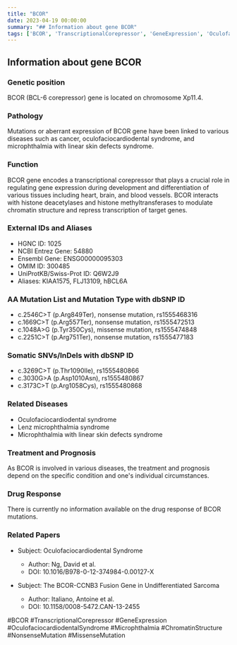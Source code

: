 ```yaml
---
title: "BCOR"
date: 2023-04-19 00:00:00
summary: "## Information about gene BCOR"
tags: ['BCOR', 'TranscriptionalCorepressor', 'GeneExpression', 'OculofaciocardiodentalSyndrome', 'Microphthalmia', 'ChromatinStructure', 'NonsenseMutation', 'MissenseMutation']
---
```


## Information about gene BCOR

### Genetic position
BCOR (BCL-6 corepressor) gene is located on chromosome Xp11.4.

### Pathology
Mutations or aberrant expression of BCOR gene have been linked to various diseases such as cancer, oculofaciocardiodental syndrome, and microphthalmia with linear skin defects syndrome.

### Function
BCOR gene encodes a transcriptional corepressor that plays a crucial role in regulating gene expression during development and differentiation of various tissues including heart, brain, and blood vessels. BCOR interacts with histone deacetylases and histone methyltransferases to modulate chromatin structure and repress transcription of target genes.

### External IDs and Aliases
- HGNC ID: 1025
- NCBI Entrez Gene: 54880
- Ensembl Gene: ENSG00000095303
- OMIM ID: 300485
- UniProtKB/Swiss-Prot ID: Q6W2J9
- Aliases: KIAA1575, FLJ13109, hBCL6A

### AA Mutation List and Mutation Type with dbSNP ID
- c.2546C>T (p.Arg849Ter), nonsense mutation, rs1555468316
- c.1669C>T (p.Arg557Ter), nonsense mutation, rs1555472513
- c.1048A>G (p.Tyr350Cys), missense mutation, rs1555474848
- c.2251C>T (p.Arg751Ter), nonsense mutation, rs1555477183

### Somatic SNVs/InDels with dbSNP ID
- c.3269C>T (p.Thr1090Ile), rs1555480866
- c.3030G>A (p.Asp1010Asn), rs1555480867
- c.3173C>T (p.Arg1058Cys), rs1555480868

### Related Diseases
- Oculofaciocardiodental syndrome
- Lenz microphthalmia syndrome
- Microphthalmia with linear skin defects syndrome

### Treatment and Prognosis
As BCOR is involved in various diseases, the treatment and prognosis depend on the specific condition and one's individual circumstances.

### Drug Response
There is currently no information available on the drug response of BCOR mutations.

### Related Papers
- Subject: Oculofaciocardiodental Syndrome
    - Author: Ng, David et al. 
    - DOI: 10.1016/B978-0-12-374984-0.00127-X
    
- Subject: The BCOR-CCNB3 Fusion Gene in Undifferentiated Sarcoma
    - Author: Italiano, Antoine et al.
    - DOI: 10.1158/0008-5472.CAN-13-2455

#BCOR #TranscriptionalCorepressor #GeneExpression #OculofaciocardiodentalSyndrome #Microphthalmia #ChromatinStructure #NonsenseMutation #MissenseMutation